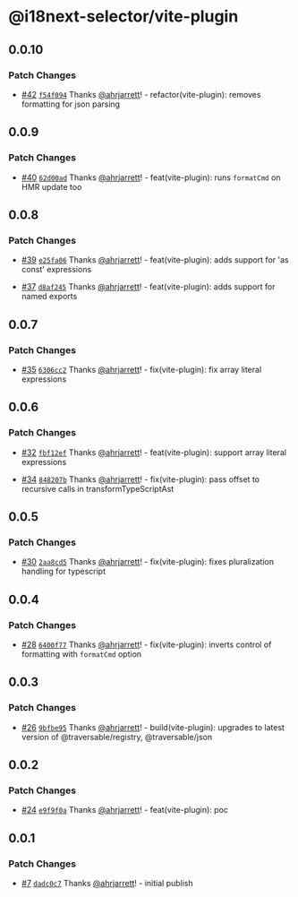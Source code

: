 # @i18next-selector/vite-plugin

## 0.0.10

### Patch Changes

- [#42](https://github.com/ahrjarrett/i18next-selector/pull/42) [`f54f094`](https://github.com/ahrjarrett/i18next-selector/commit/f54f09474425ee7558aedf98d5a918ea46d85a0b) Thanks [@ahrjarrett](https://github.com/ahrjarrett)! - refactor(vite-plugin): removes formatting for json parsing

## 0.0.9

### Patch Changes

- [#40](https://github.com/ahrjarrett/i18next-selector/pull/40) [`62d00ad`](https://github.com/ahrjarrett/i18next-selector/commit/62d00ad9c2b38cde2d7614dc22a598851fc30e17) Thanks [@ahrjarrett](https://github.com/ahrjarrett)! - feat(vite-plugin): runs `formatCmd` on HMR update too

## 0.0.8

### Patch Changes

- [#39](https://github.com/ahrjarrett/i18next-selector/pull/39) [`e25fa06`](https://github.com/ahrjarrett/i18next-selector/commit/e25fa064734763d4304397e7cde8e4b5db25d427) Thanks [@ahrjarrett](https://github.com/ahrjarrett)! - feat(vite-plugin): adds support for 'as const' expressions

- [#37](https://github.com/ahrjarrett/i18next-selector/pull/37) [`d8af245`](https://github.com/ahrjarrett/i18next-selector/commit/d8af245e1bf84025afcc6d9920c8bd4700f8640f) Thanks [@ahrjarrett](https://github.com/ahrjarrett)! - feat(vite-plugin): adds support for named exports

## 0.0.7

### Patch Changes

- [#35](https://github.com/ahrjarrett/i18next-selector/pull/35) [`6306cc2`](https://github.com/ahrjarrett/i18next-selector/commit/6306cc2453712c1cc164b565ce288bdffd583951) Thanks [@ahrjarrett](https://github.com/ahrjarrett)! - fix(vite-plugin): fix array literal expressions

## 0.0.6

### Patch Changes

- [#32](https://github.com/ahrjarrett/i18next-selector/pull/32) [`fbf12ef`](https://github.com/ahrjarrett/i18next-selector/commit/fbf12efc60367661b5dc90de0cdfeabf8a6e4c91) Thanks [@ahrjarrett](https://github.com/ahrjarrett)! - feat(vite-plugin): support array literal expressions

- [#34](https://github.com/ahrjarrett/i18next-selector/pull/34) [`848207b`](https://github.com/ahrjarrett/i18next-selector/commit/848207b5745115690dfcde9beec2069b9a2d6c20) Thanks [@ahrjarrett](https://github.com/ahrjarrett)! - fix(vite-plugin): pass offset to recursive calls in transformTypeScriptAst

## 0.0.5

### Patch Changes

- [#30](https://github.com/ahrjarrett/i18next-selector/pull/30) [`2aa8cd5`](https://github.com/ahrjarrett/i18next-selector/commit/2aa8cd5139caf2d4831ba8200007d9d92c2904e9) Thanks [@ahrjarrett](https://github.com/ahrjarrett)! - fix(vite-plugin): fixes pluralization handling for typescript

## 0.0.4

### Patch Changes

- [#28](https://github.com/ahrjarrett/i18next-selector/pull/28) [`6400f77`](https://github.com/ahrjarrett/i18next-selector/commit/6400f77219b81363c7b22d5f80138eebbed1f749) Thanks [@ahrjarrett](https://github.com/ahrjarrett)! - fix(vite-plugin): inverts control of formatting with `formatCmd` option

## 0.0.3

### Patch Changes

- [#26](https://github.com/ahrjarrett/i18next-selector/pull/26) [`9bfbe95`](https://github.com/ahrjarrett/i18next-selector/commit/9bfbe954e47c56f233f0563b055ec88ce65be081) Thanks [@ahrjarrett](https://github.com/ahrjarrett)! - build(vite-plugin): upgrades to latest version of @traversable/registry, @traversable/json

## 0.0.2

### Patch Changes

- [#24](https://github.com/ahrjarrett/i18next-selector/pull/24) [`e9f9f0a`](https://github.com/ahrjarrett/i18next-selector/commit/e9f9f0a50d68ae0d7e2ec6089aab00f1495dd130) Thanks [@ahrjarrett](https://github.com/ahrjarrett)! - feat(vite-plugin): poc

## 0.0.1

### Patch Changes

- [#7](https://github.com/ahrjarrett/i18next-selector/pull/7) [`dadc0c7`](https://github.com/ahrjarrett/i18next-selector/commit/dadc0c77cc412afc89f84bb70480932ee4560d26) Thanks [@ahrjarrett](https://github.com/ahrjarrett)! - initial publish
